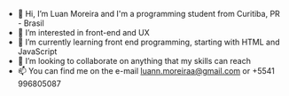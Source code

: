 - 👋 Hi, I’m Luan Moreira and I'm a programming student from Curitiba, PR - Brasil 
- 👀 I’m interested in front-end and UX 
- 🌱 I’m currently learning front end programming, starting with HTML and JavaScript
- 💞️ I’m looking to collaborate on anything that my skills can reach
- 📫 You can find me on the e-mail luann.moreiraa@gmail.com or +5541 996805087

<!---
luanmoreira59/luanmoreira59 is a ✨ special ✨ repository because its `README.md` (this file) appears on your GitHub profile.
You can click the Preview link to take a look at your changes.
--->
